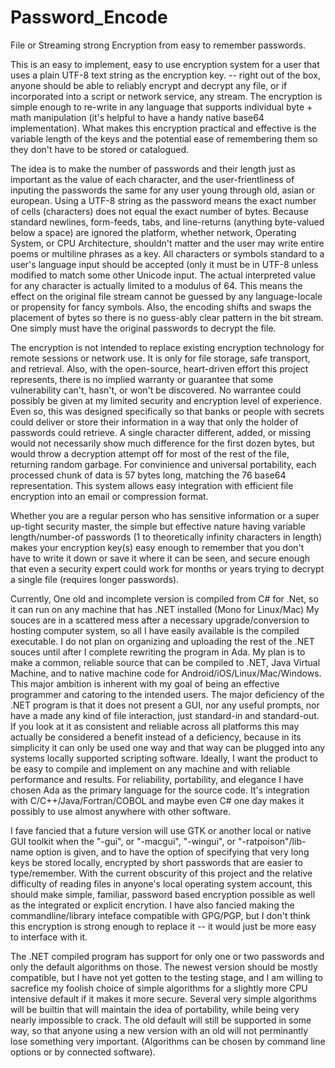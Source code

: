 # Password_Encode
File or Streaming strong Encryption from easy to remember passwords.

This is an easy to implement, easy to use encryption system for a user that uses a plain UTF-8
text string as the encryption key. -- right out of the box,
anyone should be able to reliably encrypt and decrypt any file, or if incorporated into a script
or network service, any stream. The encryption is simple enough to re-write in any language that
supports individual byte + math manipulation (it's helpful to have a handy native base64 implementation).
What makes this encryption practical and effective is the variable length of the keys and the potential
ease of remembering them so they don't have to be stored or catalogued.

The idea is to make the number
of passwords and their length just as important as the value of each character, and the user-frientliness
of inputing the passwords the same for any user young through old, asian or european. Using a UTF-8 string as
the password means the exact number of cells (characters) does not equal the exact number of bytes.
Because standard newlines, form-feeds, tabs, and line-returns (anything byte-valued below a space) are ignored
the platform, whether network, Operating System, or CPU Architecture, shouldn't matter and the user
may write entire poems or multiline phrases as a key.  All characters
or symbols standard to a user's language input should be accepted (only it must be in UTF-8 unless modified
to match some other Unicode input. The actual interpreted value for any character is actually limited to
a modulus of 64. This means the effect on the original file stream cannot be guessed by any language-locale
or propensity for fancy symbols. Also, the encoding shifts and swaps the placement of bytes so there is no
guess-ably clear pattern in the bit stream.  One simply must have the original passwords to decrypt the file.

The encryption is not intended to replace existing encryption technology for remote sessions or network use.
It is only for file storage, safe transport, and retrieval. Also, with the open-source, heart-driven effort
this project represents, there is no implied warranty or guarantee that some vulnerability can't, hasn't,
or won't be discovered.  No warrantee could possibly be given at my limited security and encryption
level of experience. Even so, this was designed specifically so that banks or people with secrets could deliver
or store their information in a way that only the holder of passwords could retrieve.  A single character
different, added, or missing would not necessarily show much difference for the first dozen bytes, but would
throw a decryption attempt off for most of the rest of the file, returning random garbage. For convinience
and universal portability, each processed chunk of data is 57 bytes long, matching the 76 base64 representation.
This system allows easy integration with efficient file encryption into an email or compression format.

Whether you are a regular person who has sensitive information or a super up-tight security master,
the simple but effective nature having variable length/number-of passwords (1 to theoretically infinity
characters in length) makes your encryption key(s) easy enough to remember that you don't have
to write it down or save it where it can be seen,
and secure enough that even a security expert could work for months or years
trying to decrypt a single file (requires longer passwords). 

Currently, One old and incomplete version is compiled from C# for .Net, so it can run on any machine that has .NET
installed (Mono for Linux/Mac) My souces are in a scattered mess after a necessary upgrade/conversion
to hosting computer system, so all I have easily available is the compiled executable. I do not
plan on organizing and uploading the rest of the .NET souces until after I complete rewriting the
program in Ada. My plan is to make a common, reliable source that can be compiled to .NET,
Java Virtual Machine, and to native machine code for Android/iOS/Linux/Mac/Windows. This major ambition is
inherent with my goal of being an effective programmer and catoring to the intended users.  The major
deficiency of the .NET program is that it does not present a GUI, nor any useful prompts, nor have
a made any kind of file interaction, just standard-in and standard-out.  If you look at it as consistent and reliable
across all platforms this may actually be considered a benefit instead of a deficiency, because
in its simplicity it can only be used one way and that way can be plugged into any systems locally
supported scripting software.  Ideally, I want the product to be easy to compile and implement on any machine
and with reliable performance and results.  For reliability, portability, and elegance I have chosen Ada as
the primary language for the source code.  It's integration with C/C++/Java/Fortran/COBOL and maybe
even C# one day makes it possibly to use almost anywhere with other software.

I fave fancied that a future version will use GTK or another local or native GUI toolkit when the
"-gui", or "-macgui", "-wingui", or "-ratpoison"/lib-name 
option is given, and to have the option of specifying that very long keys be stored locally, encrypted by short
passwords that are easier to type/remember.  With the current obscurity of this project and the
relative difficulty of reading files in anyone's local operating system account, this should make simple,
familiar, password based encryption possible as well as the integrated or explicit encrytion. I
have also fancied making the commandline/library inteface compatible with GPG/PGP, but I don't think
this encryption is strong enough to replace it -- it would just be more easy to interface with it.

The .NET compiled program has support for only one or two passwords and only the default algorithms on those.
The newest version should be mostly compatible, but I have not yet gotten to the testing stage,
and I am willing to sacrefice my foolish choice of simple algorithms for a slightly more CPU intensive default
if it makes it more secure.  Several very simple algorithms will be builtin that will maintain the idea
of portability, while being very nearly impossible to crack.  The old default will still be supported
in some way, so that anyone using a new version with an old will not perminantly lose something very important.
(Algorithms can be chosen by command line options or by connected software).














